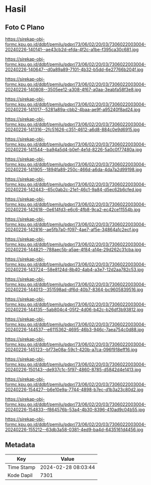 # Hasil

## Foto C Plano

https://sirekap-obj-formc.kpu.go.id/ddbf/pemilu/pdpr/73/06/02/20/03/7306022003004-20240226-140141--ae43cb2d-efda-4f2c-a1be-f395ca30c681.jpg

https://sirekap-obj-formc.kpu.go.id/ddbf/pemilu/pdpr/73/06/02/20/03/7306022003004-20240226-140647--d0a89a89-7101-4b32-b5dd-6e27766b204f.jpg

https://sirekap-obj-formc.kpu.go.id/ddbf/pemilu/pdpr/73/06/02/20/03/7306022003004-20240226-140808--3505ee12-a308-4f67-a0aa-3eabfa58f3e8.jpg

https://sirekap-obj-formc.kpu.go.id/ddbf/pemilu/pdpr/73/06/02/20/03/7306022003004-20240226-141017--5281a89a-cbb2-4baa-ae9f-a95240f8ad24.jpg

https://sirekap-obj-formc.kpu.go.id/ddbf/pemilu/pdpr/73/06/02/20/03/7306022003004-20240226-141316--2fc51626-c351-4612-a6d8-884c0e9d6915.jpg

https://sirekap-obj-formc.kpu.go.id/ddbf/pemilu/pdpr/73/06/02/20/03/7306022003004-20240226-141544--ba94a5d4-b0ef-4e1d-8226-5a0c0f77480a.jpg

https://sirekap-obj-formc.kpu.go.id/ddbf/pemilu/pdpr/73/06/02/20/03/7306022003004-20240226-141905--1894fa89-250c-466d-a6da-4da7a2d99198.jpg

https://sirekap-obj-formc.kpu.go.id/ddbf/pemilu/pdpr/73/06/02/20/03/7306022003004-20240226-142443--65c0ab2c-21e1-46c1-9a84-d5ec62b6cfed.jpg

https://sirekap-obj-formc.kpu.go.id/ddbf/pemilu/pdpr/73/06/02/20/03/7306022003004-20240226-142618--0e614fd3-e6c6-4fb8-9ca2-ec42ce11554b.jpg

https://sirekap-obj-formc.kpu.go.id/ddbf/pemilu/pdpr/73/06/02/20/03/7306022003004-20240226-142816--ae5fb7a0-f097-4ae7-af5e-34864a1c2ecf.jpg

https://sirekap-obj-formc.kpu.go.id/ddbf/pemilu/pdpr/73/06/02/20/03/7306022003004-20240226-144821--788aec5b-a5ae-4f84-a14e-29d262c31cba.jpg

https://sirekap-obj-formc.kpu.go.id/ddbf/pemilu/pdpr/73/06/02/20/03/7306022003004-20240226-143724--58e8124d-8b40-4ab4-a3e7-12d2aa782c53.jpg

https://sirekap-obj-formc.kpu.go.id/ddbf/pemilu/pdpr/73/06/02/20/03/7306022003004-20240226-144013--351598ad-df6d-40b7-8364-bc9605839516.jpg

https://sirekap-obj-formc.kpu.go.id/ddbf/pemilu/pdpr/73/06/02/20/03/7306022003004-20240226-144135--5ab804c4-05f2-4d06-b42c-b26df3b93812.jpg

https://sirekap-obj-formc.kpu.go.id/ddbf/pemilu/pdpr/73/06/02/20/03/7306022003004-20240226-144537--e6115362-4695-46b3-946c-7aea754c0d88.jpg

https://sirekap-obj-formc.kpu.go.id/ddbf/pemilu/pdpr/73/06/02/20/03/7306022003004-20240226-145123--bf73e08a-59c1-420b-a7ca-096f918eff16.jpg

https://sirekap-obj-formc.kpu.go.id/ddbf/pemilu/pdpr/73/06/02/20/03/7306022003004-20240226-150143--de937c1c-5f97-4860-8785-d5842d4e1413.jpg

https://sirekap-obj-formc.kpu.go.id/ddbf/pemilu/pdpr/73/06/02/20/03/7306022003004-20240226-154427--b6e10e9a-7744-4898-b7ec-d1b3a23c80d2.jpg

https://sirekap-obj-formc.kpu.go.id/ddbf/pemilu/pdpr/73/06/02/20/03/7306022003004-20240226-154833--f864576b-53a4-4b30-8396-410ad9c04b55.jpg

https://sirekap-obj-formc.kpu.go.id/ddbf/pemilu/pdpr/73/06/02/20/03/7306022003004-20240226-155212--63db3a58-0381-4ed9-ba4d-6435161d4456.jpg


## Metadata

| Key        | Value               |
| ---------- | ------------------- |
| Time Stamp | 2024-02-28 08:03:44 |
| Kode Dapil | 7301                |



